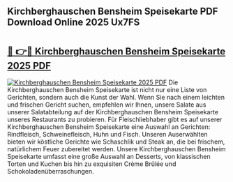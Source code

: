 ## Kirchberghauschen Bensheim Speisekarte PDF Download Online 2025 Ux7FS

# <h2><a href="http://gc8ewe4.nevu.top/?p=Kirchberghauschen+Bensheim+Speisekarte">🔗 👉🔴 Kirchberghauschen Bensheim Speisekarte 2025 PDF</a></h2>

[![Kirchberghauschen Bensheim Speisekarte 2025 PDF](https://i.imgur.com/dBaPXMq.png)](http://gc8ewe4.nevu.top/?p=Kirchberghauschen+Bensheim+Speisekarte)
Die Kirchberghauschen Bensheim Speisekarte ist nicht nur eine Liste von Gerichten, sondern auch die Kunst der Wahl. Wenn Sie nach einem leichten und frischen Gericht suchen, empfehlen wir Ihnen, unsere Salate aus unserer Salatabteilung auf der Kirchberghauschen Bensheim Speisekarte unseres Restaurants zu probieren. Für Fleischliebhaber gibt es auf unserer Kirchberghauschen Bensheim Speisekarte eine Auswahl an Gerichten: Rindfleisch, Schweinefleisch, Huhn und Fisch. Unseren Auserwählten bieten wir köstliche Gerichte wie Schaschlik und Steak an, die bei frischem, natürlichem Feuer zubereitet werden. Unsere Kirchberghauschen Bensheim Speisekarte umfasst eine große Auswahl an Desserts, von klassischen Torten und Kuchen bis hin zu exquisiten Crème Brûlée und Schokoladenüberraschungen.
